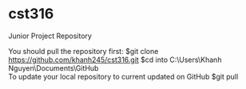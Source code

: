 cst316
======

Junior Project Repository

You should pull the repository first:
$git clone https://github.com/khanh245/cst316.git
$cd into C:\Users\Khanh Nguyen\Documents\GitHub\
To update your local repository to current updated on GitHub
$git pull 


